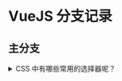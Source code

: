 # VueJS 分支记录

## 主分支

<details>
  <summary>CSS 中有哪些常用的选择器呢？</summary>
  <ul>
    <li><i>ID 选择器</i>（#Container）</li>
    <li><i>类选择器</i>（.Container）</li>
  </ul>
</details>
